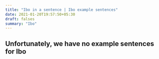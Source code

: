 ```yaml
---
title: "Ibo in a sentence | Ibo example sentences"
date: 2021-01-20T19:57:50+05:30
draft: falses
summary: "Ibo"
---
```

## Unfortunately, we have no example sentences for Ibo                 
